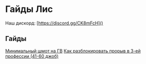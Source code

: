 # Гайды Лис
Наш дискорд: [https://discord.gg/CK8mFcH]()

## Гайды
[Минимальный шмот на ГВ](./minimal-woe)
[Как разблокировать прорыв в 3-ей профессии (41-60 джоб)](./guide/ep5/3rd-job-break)
